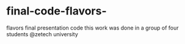 # final-code-flavors-
flavors final presentation code
this work was done in a group of four students @zetech university
